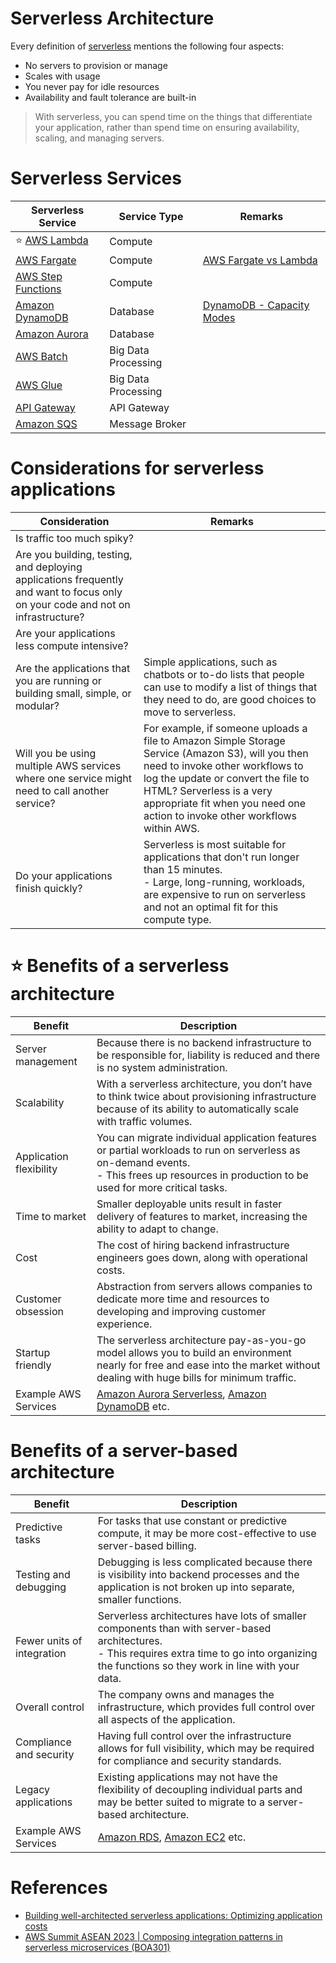 # Serverless Architecture
Every definition of [serverless](https://aws.amazon.com/serverless/) mentions the following four aspects:
- No servers to provision or manage
- Scales with usage
- You never pay for idle resources
- Availability and fault tolerance are built-in

> With serverless, you can spend time on the things that differentiate your application, rather than spend time on ensuring availability, scaling, and managing servers.

# Serverless Services

| Serverless Service                                                                               | Service Type        | Remarks                                                                         |
|--------------------------------------------------------------------------------------------------|---------------------|---------------------------------------------------------------------------------|
| :star: [AWS Lambda](3_ComputeServices/AWSLambda/Readme.md)                                       | Compute             |                                                                                 |
| [AWS Fargate](3_ComputeServices/AWSFargate.md)                                                   | Compute             | [AWS Fargate vs Lambda](3_ComputeServices/AWSFargateVsLambda.md)                |
| [AWS Step Functions](3_ComputeServices/AWSStepFunctions.md)                                      | Compute             |                                                                                 |
| [Amazon DynamoDB](6_DatabaseServices/AmazonDynamoDB/Readme.md)                                   | Database            | [DynamoDB - Capacity Modes](6_DatabaseServices/AmazonDynamoDB/CapacityModes/Readme.md) |
| [Amazon Aurora](6_DatabaseServices/AmazonRDS/AmazonAurora/Readme.md)                             | Database            |                                                                                 |
| [AWS Batch](10_BigDataServices/ETLServices/BatchProcessing/AWSBatch.md)                          | Big Data Processing |                                                                                 |
| [AWS Glue](10_BigDataServices/ETLServices/StreamProcessing/AWSGlue.md)                           | Big Data Processing |                                                                                 |
| [API Gateway](1_NetworkingAndContentDelivery/2_ApplicationNetworking/AmazonAPIGateway/Readme.md) | API Gateway         |                                                                                 |
| [Amazon SQS](5_MessageBrokerServices/AmazonSQS/Readme.md)                                        | Message Broker      |                                                                                 |

# Considerations for serverless applications

| Consideration                                                                                                                   | Remarks                                                                                                                                                                                                                                                                              |
|---------------------------------------------------------------------------------------------------------------------------------|--------------------------------------------------------------------------------------------------------------------------------------------------------------------------------------------------------------------------------------------------------------------------------------|
| Is traffic too much spiky?                                                                                                      |                                                                                                                                                                                                                                                                                      |
| Are you building, testing, and deploying applications frequently and want to focus only on your code and not on infrastructure? |                                                                                                                                                                                                                                                                                      |
| Are your applications less compute intensive?                                                                                   |                                                                                                                                                                                                                                                                                      |
| Are the applications that you are running or building small, simple, or modular?                                                | Simple applications, such as chatbots or to-do lists that people can use to modify a list of things that they need to do, are good choices to move to serverless.                                                                                                                    |
| Will you be using multiple AWS services where one service might need to call another service?                                   | For example, if someone uploads a file to Amazon Simple Storage Service (Amazon S3), will you then need to invoke other workflows to log the update or convert the file to HTML? Serverless is a very appropriate fit when you need one action to invoke other workflows within AWS. |
| Do your applications finish quickly?                                                                                            | Serverless is most suitable for applications that don't run longer than 15 minutes.<br/>- Large, long-running, workloads, are expensive to run on serverless and not an optimal fit for this compute type.                                                                           |

# :star: Benefits of a serverless architecture

| Benefit                 | Description                                                                                                                                                                                     |
|-------------------------|-------------------------------------------------------------------------------------------------------------------------------------------------------------------------------------------------|
| Server management       | Because there is no backend infrastructure to be responsible for, liability is reduced and there is no system administration.                                                                   |
| Scalability             | With a serverless architecture, you don’t have to think twice about provisioning infrastructure because of its ability to automatically scale with traffic volumes.                             |
| Application flexibility | You can migrate individual application features or partial workloads to run on serverless as on-demand events. <br/>- This frees up resources in production to be used for more critical tasks. |
| Time to market          | Smaller deployable units result in faster delivery of features to market, increasing the ability to adapt to change.                                                                            |
| Cost                    | The cost of hiring backend infrastructure engineers goes down, along with operational costs.                                                                                                    |
| Customer obsession      | Abstraction from servers allows companies to dedicate more time and resources to developing and improving customer experience.                                                                  |
| Startup friendly        | The serverless architecture pay-as-you-go model allows you to build an environment nearly for free and ease into the market without dealing with huge bills for minimum traffic.                |
| Example AWS Services    | [Amazon Aurora Serverless](6_DatabaseServices/AmazonRDS/AmazonAurora/AuroraServerless.md), [Amazon DynamoDB](6_DatabaseServices/AmazonDynamoDB/Readme.md) etc.                                  |

# Benefits of a server-based architecture

| Benefit                    | Description                                                                                                                                                                                             |
|----------------------------|---------------------------------------------------------------------------------------------------------------------------------------------------------------------------------------------------------|
| Predictive tasks           | For tasks that use constant or predictive compute, it may be more cost-effective to use server-based billing.                                                                                           |
| Testing and debugging      | Debugging is less complicated because there is visibility into backend processes and the application is not broken up into separate, smaller functions.                                                 |
| Fewer units of integration | Serverless architectures have lots of smaller components than with server-based architectures. <br/>- This requires extra time to go into organizing the functions so they work in line with your data. |
| Overall control            | The company owns and manages the infrastructure, which provides full control over all aspects of the application.                                                                                       |
| Compliance and security    | Having full control over the infrastructure allows for full visibility, which may be required for compliance and security standards.                                                                    |
| Legacy applications        | Existing applications may not have the flexibility of decoupling individual parts and may be better suited to migrate to a server-based architecture.                                                   |
| Example AWS Services       | [Amazon RDS](6_DatabaseServices/AmazonRDS/Readme.md), [Amazon EC2](3_ComputeServices/AmazonEC2/Readme.md) etc.                                                                                          |

# References
- [Building well-architected serverless applications: Optimizing application costs](https://aws.amazon.com/blogs/compute/building-well-architected-serverless-applications-optimizing-application-costs/)
- [AWS Summit ASEAN 2023 | Composing integration patterns in serverless microservices (BOA301)](https://www.youtube.com/watch?v=ldTJaT-aZqU)